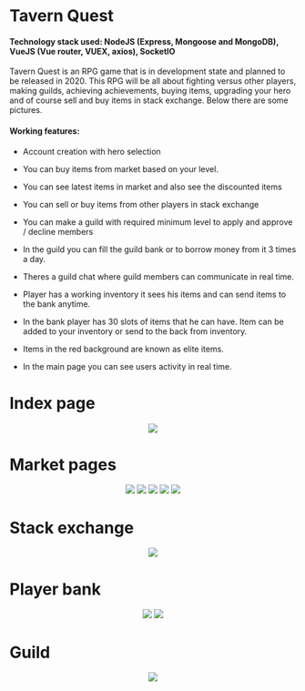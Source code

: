 # Tavern Quest
<h4>Technology stack used: NodeJS (Express, Mongoose and MongoDB), VueJS (Vue router, VUEX, axios), SocketIO</h4>
Tavern Quest is an RPG game that is in development state and planned to be released in 2020. This RPG will be all about fighting versus other players, making guilds,
achieving achievements, buying items, upgrading your hero and of course sell and buy items in stack exchange. Below there are some
pictures.
<h4>Working features:</h4>

- Account creation with hero selection

- You can buy items from market based on your level.

- You can see latest items in market and also see the discounted items

- You can sell or buy items from other players in stack exchange

- You can make a guild with required minimum level to apply and approve / decline members

- In the guild you can fill the guild bank or to borrow money from it 3 times a day.

- Theres a guild chat where guild members can communicate in real time.

- Player has a working inventory it sees his items and can send items to the bank anytime.

- In the bank player has 30 slots of items that he can have. Item can be added to your inventory or send to the back from inventory.

- Items in the red background are known as elite items.

- In the main page you can see users activity in real time. 

<h1>Index page</h1>
<p align="center">
  <img src="https://i.imgur.com/kzzkMef.png">
</p>
<h1>Market pages</h1>
<p align="center">
  <img src="https://imgur.com/OJ9ZELT.png">
  <img src="https://imgur.com/kpgUG6P.png">
  <img src="https://imgur.com/jRjBUa4.png">
  <img src="https://imgur.com/QJyxW6m.png">
  <img src="https://imgur.com/I7jFsyy.png">
</p>
<h1>Stack exchange</h1>
<p align="center">
  <img src="https://imgur.com/AX48VWd.png">
</p>
<h1>Player bank</h1>
<p align="center">
  <img src="https://imgur.com/Y87jmQ0.png">
  <img src="https://imgur.com/B4haPqb.png">
</p>
<h1>Guild</h1>
<p align="center">
  <img src="https://imgur.com/4J2OV6Z.png">
</p>
